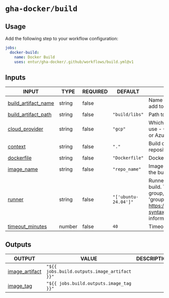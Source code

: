 # `gha-docker/build`

## Usage

Add the following step to your workflow configuration:

```yml
jobs:
  docker-build:
    name: Docker Build
    uses: entur/gha-docker/.github/workflows/build.yml@v1
```

## Inputs

<!-- AUTO-DOC-INPUT:START - Do not remove or modify this section -->

|                                           INPUT                                           |  TYPE  | REQUIRED |       DEFAULT        |                                                                                                                DESCRIPTION                                                                                                                 |
|-------------------------------------------------------------------------------------------|--------|----------|----------------------|--------------------------------------------------------------------------------------------------------------------------------------------------------------------------------------------------------------------------------------------|
| <a name="input_build_artifact_name"></a>[build_artifact_name](#input_build_artifact_name) | string |  false   |                      |                                                                                                Name of GitHub artifact to <br>add to build                                                                                                 |
| <a name="input_build_artifact_path"></a>[build_artifact_path](#input_build_artifact_path) | string |  false   |    `"build/libs"`    |                                                                                                            Path to the artifact                                                                                                            |
|        <a name="input_cloud_provider"></a>[cloud_provider](#input_cloud_provider)         | string |  false   |       `"gcp"`        |                                                                             Which cloud service provider to <br>use - Google Cloud: 'gcp' <br>or Azure: 'az'                                                                               |
|                   <a name="input_context"></a>[context](#input_context)                   | string |  false   |        `"."`         |                                                                                               Build context, default root of <br>repository                                                                                                |
|              <a name="input_dockerfile"></a>[dockerfile](#input_dockerfile)               | string |  false   |    `"Dockerfile"`    |                                                                                                        Dockerfile to use for build                                                                                                         |
|              <a name="input_image_name"></a>[image_name](#input_image_name)               | string |  false   |    `"repo_name"`     |                                                                                                    Image name to use for <br>the build                                                                                                     |
|                    <a name="input_runner"></a>[runner](#input_runner)                     | string |  false   | `"['ubuntu-24.04']"` | Runner to use for the <br>build. To use a runner <br>group, use the format "{'group': <br>'group_name'}". See https://docs.github.com/en/actions/reference/workflow-syntax-for-github-actions#jobsjob_idruns-on for more <br>information.  |
|       <a name="input_timeout_minutes"></a>[timeout_minutes](#input_timeout_minutes)       | number |  false   |         `40`         |                                                                                                             Timeout in minutes                                                                                                             |

<!-- AUTO-DOC-INPUT:END -->

## Outputs

<!-- AUTO-DOC-OUTPUT:START - Do not remove or modify this section -->

|                                    OUTPUT                                    |                    VALUE                     | DESCRIPTION |
|------------------------------------------------------------------------------|----------------------------------------------|-------------|
| <a name="output_image_artifact"></a>[image_artifact](#output_image_artifact) | `"${{ jobs.build.outputs.image_artifact }}"` |             |
|        <a name="output_image_tag"></a>[image_tag](#output_image_tag)         |   `"${{ jobs.build.outputs.image_tag }}"`    |             |

<!-- AUTO-DOC-OUTPUT:END -->
